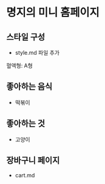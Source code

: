 # 명지의 미니 홈페이지

## 스타일 구성

- style.md 파일 추가

혈액형: A형

## 좋아하는 음식

- 떡볶이

## 좋아하는 것

- 고양이

## 장바구니 페이지

- cart.md
